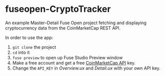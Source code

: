 # fuseopen-CryptoTracker
An example Master–Detail Fuse Open project fetching and displaying cryptocurrency data from the CoinMarketCap REST API.

In order to use the app:

1. `git clone` the project
2. `cd` into it
3. `fuse preview` to open up Fuse Studio Preview window
4. Make a free account and get a free [CoinMarketCap API](https://pro.coinmarketcap.com/signup) key.
5. Change the `API_KEY` in *Overview.ux* and *Detail.ux* with your own API key.
